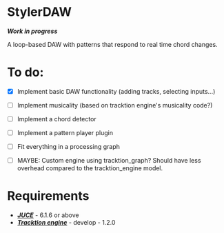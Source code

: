 # StylerDAW

___Work in progress___

A loop-based DAW with patterns that respond to real time chord changes. 

# To do:

- [x] Implement basic DAW functionality (adding tracks, selecting inputs...)
- [ ] Implement musicality (based on tracktion engine's musicality code?)
- [ ] Implement a chord detector
- [ ] Implement a pattern player plugin
- [ ] Fit everything in a processing graph

- [ ] MAYBE: Custom engine using tracktion_graph? Should have less overhead compared to the tracktion_engine model.

# Requirements
- [___JUCE___](https://github.com/juce-framework/JUCE) - 6.1.6 or above
- [___Tracktion engine___](https://github.com/Tracktion/tracktion_engine) - develop - 1.2.0
